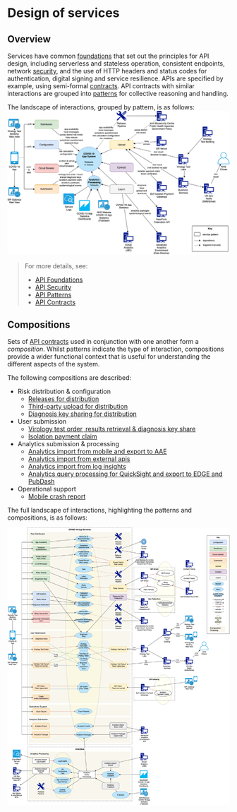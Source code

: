# Design of services 

## Overview

Services have common [foundations](../architecture/api-foundation.md) that set out the principles for API design, including serverless and stateless operation, consistent endpoints, network [security](../architecture/api-security.md), and the use of HTTP headers and status codes for authentication, digital signing and service resilience.
APIs are specified by example, using semi-formal [contracts](../architecture/api-contracts/README.md). 
API contracts with similar interactions are grouped into [patterns](../architecture/api-patterns.md)
for collective reasoning and handling.

The landscape of interactions,  grouped by pattern, is as follows:
![Patterns](compositions/diagrams/all-in-one-patterns.png)

> For more details, see:
>- [API Foundations](../architecture/api-foundation.md) 
> - [API Security](../architecture/api-security.md)
> - [API Patterns](../architecture/api-patterns.md)
> - [API Contracts](../architecture/api-contracts/README.md)


## Compositions
Sets of [API contracts](../architecture/api-contracts/README.md) used in conjunction with one another form a *composition*.  Whilst patterns indicate the type of interaction, compositions provide a wider functional context that is useful for understanding the different aspects of the system.  

The following compositions are described:
- Risk distribution & configuration
  - [Releases for distribution](compositions/release-for-distribution.md)
  - [Third-party upload for distribution](compositions/upload-for-distribution.md)
  - [Diagnosis key sharing for distribution](compositions/diagnosis-key-federation.md)
- User submission
    - [Virology test order, results retrieval & diagnosis key share](compositions/virology-test-order-result-keyshare.md)
    - [Isolation payment claim](compositions/isolation-payment-claim.md)
- Analytics submission & processing
  - [Analytics import from mobile and export to AAE](compositions/analytics-import-export-aae.md)
  - [Analytics import from external apis](compositions/analytics-import-external.md)
  - [Analytics import from log insights](compositions/analytics-import-log-insights.md)
  - [Analytics query processing for QuickSight and export to EDGE and PubDash](compositions/analytics-export-query.md)
- Operational support
    - [Mobile crash report](compositions/crash-report-submission.md)
  
The full landscape of interactions, highlighting the patterns and compositions, is as follows:

![Compositions](compositions/diagrams/all-in-one-compositions.png)
